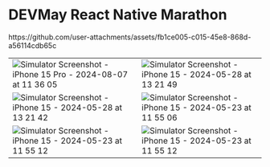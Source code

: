 # DEVMay React Native Marathon

<table>
  <tr>
    https://github.com/user-attachments/assets/fb1ce005-c015-45e8-868d-a56114cdb65c
    <td><img src="https://github.com/user-attachments/assets/799f052a-2ae2-4e5c-b9c3-b228048b9044" alt="Simulator Screenshot - iPhone 15 Pro - 2024-08-07 at 11 36 05" /></td>
    <td><img src="https://github.com/BEGDAR8ZOUHAIR/DevMay/assets/93929557/bdb1ead9-9a47-485c-8cf3-4a8c80d36db1" alt="Simulator Screenshot - iPhone 15 - 2024-05-28 at 13 21 49" /></td>
  </tr>
  <tr>
    <td><img src="https://github.com/BEGDAR8ZOUHAIR/DevMay/assets/93929557/1c20b5a4-1565-4e94-9099-f0b015d1302c" alt="Simulator Screenshot - iPhone 15 - 2024-05-28 at 13 21 42" /></td>
    <td><img src="https://github.com/BEGDAR8ZOUHAIR/DevMay/assets/93929557/ed6336b8-1a56-4046-947f-20201c269f98" alt="Simulator Screenshot - iPhone 15 - 2024-05-23 at 11 55 06" /></td>
  </tr>
  <tr>
    <td><img src="https://github.com/BEGDAR8ZOUHAIR/DevMay/assets/93929557/c9f7c0fc-b89e-4b49-b2b1-037dd4b5379d" alt="Simulator Screenshot - iPhone 15 - 2024-05-23 at 11 55 12" /></td>
        <td><img src="https://github.com/user-attachments/assets/90b5c0f9-8256-45a2-b16d-3baf5be1ca20" alt="Simulator Screenshot - iPhone 15 - 2024-05-23 at 11 55 12" /></td>
    
  </tr>
</table>
